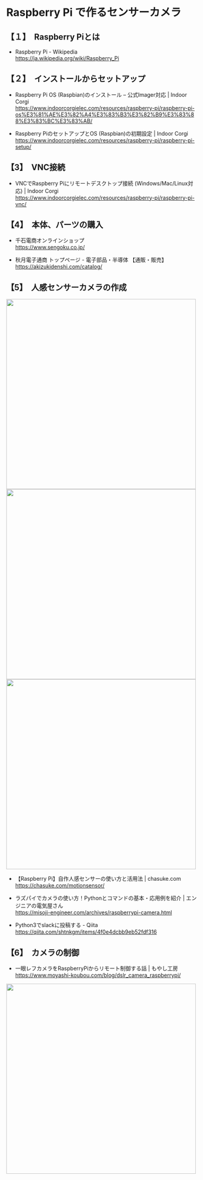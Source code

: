 # Raspberry Pi で作るセンサーカメラ

## 【１】　Raspberry Piとは

* Raspberry Pi - Wikipedia
<br>https://ja.wikipedia.org/wiki/Raspberry_Pi

## 【２】　インストールからセットアップ

* Raspberry Pi OS (Raspbian)のインストール – 公式Imager対応 | Indoor Corgi
<br>https://www.indoorcorgielec.com/resources/raspberry-pi/raspberry-pi-os%E3%81%AE%E3%82%A4%E3%83%B3%E3%82%B9%E3%83%88%E3%83%BC%E3%83%AB/

* Raspberry PiのセットアップとOS (Raspbian)の初期設定 | Indoor Corgi
<br>https://www.indoorcorgielec.com/resources/raspberry-pi/raspberry-pi-setup/

## 【3】　VNC接続

* VNCでRaspberry Piにリモートデスクトップ接続 (Windows/Mac/Linux対応) | Indoor Corgi
<br>https://www.indoorcorgielec.com/resources/raspberry-pi/raspberry-pi-vnc/

## 【4】　本体、パーツの購入

* 千石電商オンラインショップ
<br>https://www.sengoku.co.jp/

* 秋月電子通商 トップページ - 電子部品・半導体 【通販・販売】
<br>https://akizukidenshi.com/catalog/

## 【5】　人感センサーカメラの作成

<img src="https://user-images.githubusercontent.com/7508085/139282998-03a35741-e632-43b5-82e9-5d3972ef1368.jpeg" width="500">
<br>
<img src="https://user-images.githubusercontent.com/7508085/139283271-051e8dee-6112-4bb4-973e-937a044b87bc.jpeg" width="500">
<br>
<img src="https://user-images.githubusercontent.com/7508085/139283477-7cefb673-e406-40a6-ae9c-c8f9e358ebb6.jpeg" width="500">

* 【Raspberry Pi】自作人感センサーの使い方と活用法 | chasuke.com
<br>https://chasuke.com/motionsensor/

* ラズパイでカメラの使い方！Pythonとコマンドの基本・応用例を紹介 | エンジニアの電気屋さん
<br>https://misoji-engineer.com/archives/raspberrypi-camera.html

* Python3でslackに投稿する - Qiita
<br>https://qiita.com/shtnkgm/items/4f0e4dcbb9eb52fdf316

## 【6】　カメラの制御

* 一眼レフカメラをRaspberryPiからリモート制御する話 | もやし工房
<br>https://www.moyashi-koubou.com/blog/dslr_camera_raspberrypi/

<img src="https://user-images.githubusercontent.com/7508085/139283915-afd559e9-9643-408d-aa82-3b9f98127862.jpeg" width="500">


